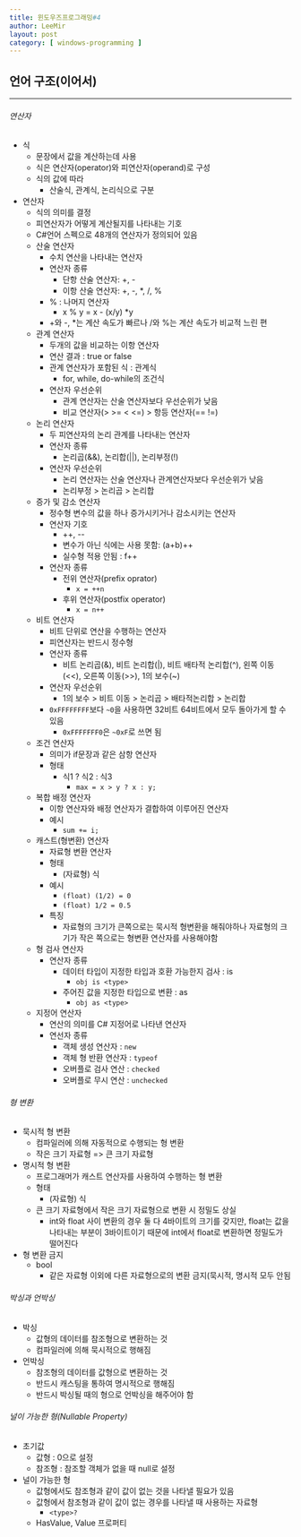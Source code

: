 ```yaml
---
title: 윈도우즈프로그래밍#4
author: LeeMir
layout: post
category: [ windows-programming ]
---
```


## 언어 구조(이어서)

- - -

###### 연산자

- 식
  - 문장에서 값을 계산하는데 사용
  - 식은 연산자(operator)와 피연산자(operand)로 구성
  - 식의 값에 따라
    - 산술식, 관계식, 논리식으로 구분
- 연산자
  - 식의 의미를 결정
  - 피연산자가 어떻게 계산될지를 나타내는 기호
  - C#언어 스펙으로 48개의 연산자가 정의되어 있음
  - 산술 연산자
    - 수치 연산을 나타내는 연산자
    - 연산자 종류
      - 단항 산술 연산자: +, -
      - 이항 산술 연산자: +, -, *, /, %
    - % : 나머지 연산자
      - x % y = x - (x/y) *y
    - +와 -, *는 계산 속도가 빠르나 /와 %는 계산 속도가 비교적 느린 편
  - 관계 연산자
    - 두개의 값을 비교하는 이항 연산자
    - 연산 결과 : true or false
    - 관계 연산자가 포함된 식 : 관계식
      - for, while, do-while의 조건식
    - 연산자 우선순위
      - 관계 연산자는 산술 연산자보다 우선순위가 낮음
      - 비교 연산자(> >= < <=) > 항등 연산자(== !=)
  - 논리 연산자
    - 두 피연산자의 논리 관계를 나타내는 연산자
    - 연산자 종류
      - 논리곱(&&), 논리합(||), 논리부정(!)
    - 연산자 우선순위
      - 논리 연산자는 산술 연산자나 관계연산자보다 우선순위가 낮음
      - 논리부정 > 논리곱 > 논리합
  - 증가 및 감소 연산자
    - 정수형 변수의 값을 하나 증가시키거나 감소시키는 연산자
    - 연산자 기호
      - ++, --
      - 변수가 아닌 식에는 사용 못함: (a+b)++
      - 실수형 적용 안됨 : f++
    - 연산자 종류
      - 전위 연산자(prefix oprator)
        - ```x = ++n```
      - 후위 연산자(postfix operator)
        - ```x = n++```
  - 비트 연산자
    - 비트 단위로 연산을 수행하는 연산자
    - 피연산자는 반드시 정수형
    - 연산자 종류
      - 비트 논리곱(&), 비트 논리합(|), 비트 배타적 논리합(^), 왼쪽 이동(<<), 오른쪽 이동(>>), 1의 보수(~)
    - 연산자 우선순위
      - 1의 보수 > 비트 이동 > 논리곱 > 배타적논리합 > 논리합
    - ```0xFFFFFFFF```보다 ```~0```을 사용하면 32비트 64비트에서 모두 돌아가게 할 수 있음
      - ```0xFFFFFFF0```은 ```~0xF```로 쓰면 됨
  - 조건 연산자
    - 의미가 if문장과 같은 삼항 연산자
    - 형태
      - 식1 ? 식2 : 식3
        - ```max = x > y ? x : y;```
  - 복합 배정 연산자
    - 이항 연산자와 배정 연산자가 결합하여 이루어진 연산자
    - 예시
      - ```sum += i;``` 
  - 캐스트(형변환) 연산자
    - 자료형 변환 연산자
    - 형태
      - (자료형) 식
    - 예시
      - ```(float) (1/2) = 0```
      - ```(float) 1/2 = 0.5```
    - 특징
      - 자료형의 크기가 큰쪽으로는 묵시적 형변환을 해줘야하나 자료형의 크기가 작은 쪽으로는 형변환 연산자를 사용해야함
  - 형 검사 연산자
    - 연산자 종류
      - 데이터 타입이 지정한 타입과 호환 가능한지 검사 : is
        - ```obj is <type>```
      - 주어진 값을 지정한 타입으로 변환 : as
        - ```obj as <type>```
  - 지정어 연산자
    - 연산의 의미를 C# 지정어로 나타낸 연산자
    - 연선자 종류
      - 객체 생성 연산자 : ```new```
      - 객체 형 반환 연산자 : ```typeof```
      - 오버플로 검사 연산 : ```checked```
      - 오버플로 무시 연산 : ```unchecked```



###### 형 변환

- 묵시적 형 변환
  - 컴파일러에 의해 자동적으로 수행되는 형 변환
  - 작은 크기 자료형 => 큰 크기 자료형
- 명시적 형 변환
  - 프로그래머가 캐스트 연산자를 사용하여 수행하는 형 변환
  - 형태
    - (자료형) 식
  - 큰 크기 자료형에서 작은 크기 자료형으로 변환 시 정밀도 상실
    - int와 float 사이 변환의 경우 둘 다 4바이트의 크기를 갖지만, float는 값을 나타내는 부분이 3바이트이기 때문에 int에서 float로 변환하면 정밀도가 떨어진다
- 형 변환 금지
  - bool
    - 같은 자료형 이외에 다른 자료형으로의 변환 금지(묵시적, 명시적 모두 안됨



###### 박싱과 언박싱

- 박싱
  - 값형의 데이터를 참조형으로 변환하는 것
  - 컴파일러에 의해 묵시적으로 행해짐
- 언박싱
  - 참조형의 데이터를 값형으로 변환하는 것
  - 반드시 캐스팅을 통하여 명시적으로 행해짐
  - 반드시 박싱될 때의 형으로 언박싱을 해주어야 함



###### 널이 가능한 형(Nullable Property)

- 초기값
  - 값형 : 0으로 설정
  - 참조형 : 참조할 객체가 없을 때 null로 설정
- 널이 가능한 형
  - 값형에서도 참조형과 같이 값이 없는 것을 나타낼 필요가 있음
  - 값형에서 참조형과 같이 값이 없는 경우를 나타낼 때 사용하는 자료형
    - ```<type>?```
  - HasValue, Value 프로퍼티
  